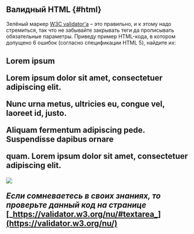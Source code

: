 ## Валидный HTML {#html}

Зелёный маркер [W3C validator'а](http://validator.w3.org/) – это правильно, и к этому надо стремиться, так что не забывайте закрывать теги да прописывать обязательные параметры. Приведу пример HTML-кода, в котором допущено 6 ошибок (согласно спецификации HTML 5), найдите их:

<!DOCTYPE html>

<html>

<body>

<h2>Lorem ipsum

<p>Lorem ipsum dolor sit amet, consectetuer adipiscing elit.

Nunc urna metus, ultricies eu, congue vel, laoreet id, justo.

Aliquam fermentum adipiscing pede. Suspendisse dapibus ornare

quam. Lorem ipsum dolor sit amet, consectetuer adipiscing elit.

<p>

<a href="/index.php?mod=default&amp;act=image">

<img src="/img001.jpg">

</a>

</body>

</html>

_Если сомневаетесь в своих знаниях, то проверьте данный код на странице_ [_https://validator.w3.org/nu/#textarea_](https://validator.w3.org/nu/)